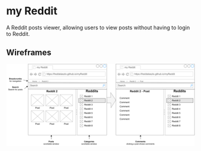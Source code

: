 # my Reddit
A Reddit posts viewer, allowing users to view posts without having to login to Reddit.

## Wireframes
<img src="./public/wf_01.svg" alt="Wireframe of app in a desktop browser">